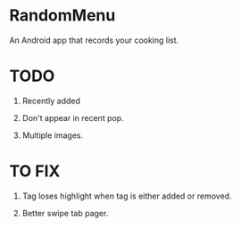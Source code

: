 # RandomMenu
An Android app that records your cooking list.

# TODO
1. Recently added

2. Don't appear in recent pop.

3. Multiple images.

# TO FIX
1. Tag loses highlight when tag is either added or removed.

2. Better swipe tab pager.
